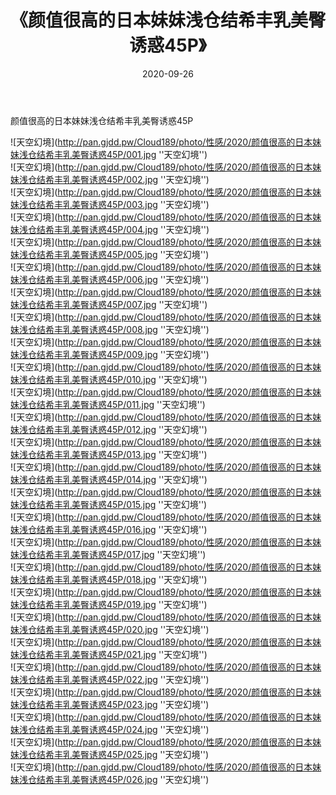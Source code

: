 ﻿---
layout: post
title:  《颜值很高的日本妹妹浅仓结希丰乳美臀诱惑45P》
date:   2020-09-26
img: http://pan.gjdd.pw/Cloud189/photo/性感/2020/颜值很高的日本妹妹浅仓结希丰乳美臀诱惑45P/000.jpg
categories: [美女, 性感, 泳衣]
---

颜值很高的日本妹妹浅仓结希丰乳美臀诱惑45P



![天空幻境](http://pan.gjdd.pw/Cloud189/photo/性感/2020/颜值很高的日本妹妹浅仓结希丰乳美臀诱惑45P/001.jpg ''天空幻境'') <br>
![天空幻境](http://pan.gjdd.pw/Cloud189/photo/性感/2020/颜值很高的日本妹妹浅仓结希丰乳美臀诱惑45P/002.jpg ''天空幻境'') <br>
![天空幻境](http://pan.gjdd.pw/Cloud189/photo/性感/2020/颜值很高的日本妹妹浅仓结希丰乳美臀诱惑45P/003.jpg ''天空幻境'') <br>
![天空幻境](http://pan.gjdd.pw/Cloud189/photo/性感/2020/颜值很高的日本妹妹浅仓结希丰乳美臀诱惑45P/004.jpg ''天空幻境'') <br>
![天空幻境](http://pan.gjdd.pw/Cloud189/photo/性感/2020/颜值很高的日本妹妹浅仓结希丰乳美臀诱惑45P/005.jpg ''天空幻境'') <br>
![天空幻境](http://pan.gjdd.pw/Cloud189/photo/性感/2020/颜值很高的日本妹妹浅仓结希丰乳美臀诱惑45P/006.jpg ''天空幻境'') <br>
![天空幻境](http://pan.gjdd.pw/Cloud189/photo/性感/2020/颜值很高的日本妹妹浅仓结希丰乳美臀诱惑45P/007.jpg ''天空幻境'') <br>
![天空幻境](http://pan.gjdd.pw/Cloud189/photo/性感/2020/颜值很高的日本妹妹浅仓结希丰乳美臀诱惑45P/008.jpg ''天空幻境'') <br>
![天空幻境](http://pan.gjdd.pw/Cloud189/photo/性感/2020/颜值很高的日本妹妹浅仓结希丰乳美臀诱惑45P/009.jpg ''天空幻境'') <br>
![天空幻境](http://pan.gjdd.pw/Cloud189/photo/性感/2020/颜值很高的日本妹妹浅仓结希丰乳美臀诱惑45P/010.jpg ''天空幻境'') <br>
![天空幻境](http://pan.gjdd.pw/Cloud189/photo/性感/2020/颜值很高的日本妹妹浅仓结希丰乳美臀诱惑45P/011.jpg ''天空幻境'') <br>
![天空幻境](http://pan.gjdd.pw/Cloud189/photo/性感/2020/颜值很高的日本妹妹浅仓结希丰乳美臀诱惑45P/012.jpg ''天空幻境'') <br>
![天空幻境](http://pan.gjdd.pw/Cloud189/photo/性感/2020/颜值很高的日本妹妹浅仓结希丰乳美臀诱惑45P/013.jpg ''天空幻境'') <br>
![天空幻境](http://pan.gjdd.pw/Cloud189/photo/性感/2020/颜值很高的日本妹妹浅仓结希丰乳美臀诱惑45P/014.jpg ''天空幻境'') <br>
![天空幻境](http://pan.gjdd.pw/Cloud189/photo/性感/2020/颜值很高的日本妹妹浅仓结希丰乳美臀诱惑45P/015.jpg ''天空幻境'') <br>
![天空幻境](http://pan.gjdd.pw/Cloud189/photo/性感/2020/颜值很高的日本妹妹浅仓结希丰乳美臀诱惑45P/016.jpg ''天空幻境'') <br>
![天空幻境](http://pan.gjdd.pw/Cloud189/photo/性感/2020/颜值很高的日本妹妹浅仓结希丰乳美臀诱惑45P/017.jpg ''天空幻境'') <br>
![天空幻境](http://pan.gjdd.pw/Cloud189/photo/性感/2020/颜值很高的日本妹妹浅仓结希丰乳美臀诱惑45P/018.jpg ''天空幻境'') <br>
![天空幻境](http://pan.gjdd.pw/Cloud189/photo/性感/2020/颜值很高的日本妹妹浅仓结希丰乳美臀诱惑45P/019.jpg ''天空幻境'') <br>
![天空幻境](http://pan.gjdd.pw/Cloud189/photo/性感/2020/颜值很高的日本妹妹浅仓结希丰乳美臀诱惑45P/020.jpg ''天空幻境'') <br>
![天空幻境](http://pan.gjdd.pw/Cloud189/photo/性感/2020/颜值很高的日本妹妹浅仓结希丰乳美臀诱惑45P/021.jpg ''天空幻境'') <br>
![天空幻境](http://pan.gjdd.pw/Cloud189/photo/性感/2020/颜值很高的日本妹妹浅仓结希丰乳美臀诱惑45P/022.jpg ''天空幻境'') <br>
![天空幻境](http://pan.gjdd.pw/Cloud189/photo/性感/2020/颜值很高的日本妹妹浅仓结希丰乳美臀诱惑45P/023.jpg ''天空幻境'') <br>
![天空幻境](http://pan.gjdd.pw/Cloud189/photo/性感/2020/颜值很高的日本妹妹浅仓结希丰乳美臀诱惑45P/024.jpg ''天空幻境'') <br>
![天空幻境](http://pan.gjdd.pw/Cloud189/photo/性感/2020/颜值很高的日本妹妹浅仓结希丰乳美臀诱惑45P/025.jpg ''天空幻境'') <br>
![天空幻境](http://pan.gjdd.pw/Cloud189/photo/性感/2020/颜值很高的日本妹妹浅仓结希丰乳美臀诱惑45P/026.jpg ''天空幻境'') <br>